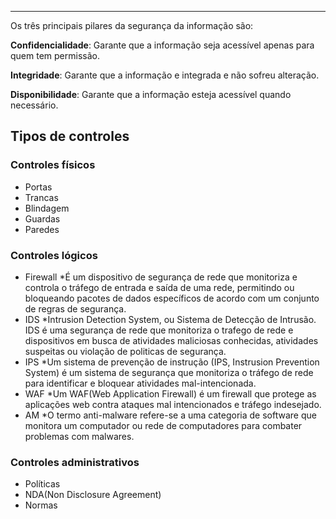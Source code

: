 
---

Os três principais pilares da segurança da informação são:

**Confidencialidade**: Garante que a informação seja acessível apenas para quem tem permissão.

**Integridade**: Garante que a informação e integrada e não sofreu alteração.

**Disponibilidade**: Garante que a informação esteja acessível quando necessário.

## Tipos de controles


### Controles físicos

* Portas 
* Trancas
* Blindagem
* Guardas 
* Paredes 

### Controles lógicos

* Firewall
	*É um dispositivo de segurança de rede que monitoriza e controla o tráfego de entrada e saída de uma rede, permitindo ou bloqueando pacotes de dados específicos de acordo com um conjunto de regras de segurança.
* IDS
	*Intrusion Detection System, ou Sistema de Detecção de Intrusão. IDS é uma segurança de rede que monitoriza o trafego de rede e dispositivos em busca de atividades maliciosas conhecidas, atividades suspeitas ou violação de politicas de segurança.
* IPS
	*Um sistema de prevenção de instrução (IPS, Instrusion Prevention System) é um sistema de segurança que monitoriza o tráfego de rede para identificar e bloquear atividades mal-intencionada.
* WAF
	*Um WAF(Web Application Firewall) é um firewall que protege as aplicações web contra ataques mal intencionados e tráfego indesejado.
* AM
	*O termo anti-malware refere-se a uma categoria de software que monitora um computador ou rede de computadores para combater problemas com malwares.

### Controles administrativos

* Políticas
* NDA(Non Disclosure Agreement)
* Normas